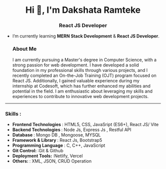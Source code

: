 <h1 align="center">Hi 👋, I'm Dakshata Ramteke</h1>
<h3 align="center">React JS Developer</h3>

- I’m currently learning **MERN Stack Development** & **React JS Developer**.

  <h3>About Me</h3>
  <p>I am currently pursuing a Master's degree in Computer Science, with a strong passion for web development. I have developed a solid foundation in my professional skills through various projects, and I recently completed an On-the-Job Training (OJT) program focused on React JS. Additionally, I gained valuable experience during my internship at Codesoft, which has further enhanced my abilities and potential in the field. I am enthusiastic about leveraging my skills and experiences to contribute to innovative web development projects.
 </p>
<p align="left">
  <hr/>
  <h3>Skills : </h3>
  <ul>
    <li><b>Frontend Technologies </b>: HTML5, CSS, JavaSript (ES6+), React JS/ Vite </li>
    <li><b>Backend Technologies </b>: Node Js, Express Js , Restful API</li>
    <li><b>Database </b>: Mongo DB , Mongoose, MYSQL </li>
    <li><b>Framework & Library </b>: React Js, Bootstrap5 </li>
    <li><b>Programming Language </b>: C, C++, JavaScript</li>
    <li><b>Git Control: </b>:Git & Github </li>
    <li><b>Deployment Tools: </b>:Netlify, Vercel </li>
    <li><b>Others: </b>: XML, JSON, CRUD Operation </li>
  </ul>

</p>
